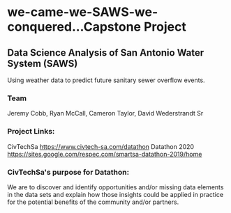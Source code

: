 # we-came-we-SAWS-we-conquered...Capstone Project
## Data Science Analysis of San Antonio Water System (SAWS) 
Using weather data to predict future sanitary sewer overflow events.

### Team
Jeremy Cobb, Ryan McCall, Cameron Taylor, David Wederstrandt Sr

### Project Links:
CivTechSa https://www.civtech-sa.com/datathon
Datathon 2020 https://sites.google.com/respec.com/smartsa-datathon-2019/home

### CivTechSa's purpose for Datathon:
We are to discover and identify opportunities and/or missing data elements in the data sets and explain how those insights could be applied in practice for the potential benefits of the community and/or partners.


